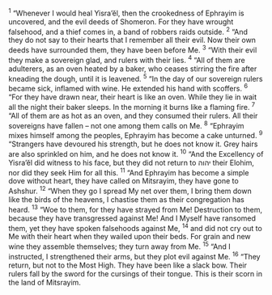 <sup>1</sup> “Whenever I would heal Yisra’ĕl, then the crookedness of Ephrayim is uncovered, and the evil deeds of Shomeron. For they have wrought falsehood, and a thief comes in, a band of robbers raids outside.
<sup>2</sup> “And they do not say to their hearts that I remember all their evil. Now their own deeds have surrounded them, they have been before Me.
<sup>3</sup> “With their evil they make a sovereign glad, and rulers with their lies.
<sup>4</sup> “All of them are adulterers, as an oven heated by a baker, who ceases stirring the fire after kneading the dough, until it is leavened.
<sup>5</sup> “In the day of our sovereign rulers became sick, inflamed with wine. He extended his hand with scoffers.
<sup>6</sup> “For they have drawn near, their heart is like an oven. While they lie in wait all the night their baker sleeps. In the morning it burns like a flaming fire.
<sup>7</sup> “All of them are as hot as an oven, and they consumed their rulers. All their sovereigns have fallen – not one among them calls on Me.
<sup>8</sup> “Ephrayim mixes himself among the peoples, Ephrayim has become a cake unturned.
<sup>9</sup> “Strangers have devoured his strength, but he does not know it. Grey hairs are also sprinkled on him, and he does not know it.
<sup>10</sup> “And the Excellency of Yisra’ĕl did witness to his face, but they did not return to יהוה their Elohim, nor did they seek Him for all this.
<sup>11</sup> “And Ephrayim has become a simple dove without heart, they have called on Mitsrayim, they have gone to Ashshur.
<sup>12</sup> “When they go I spread My net over them, I bring them down like the birds of the heavens, I chastise them as their congregation has heard.
<sup>13</sup> “Woe to them, for they have strayed from Me! Destruction to them, because they have transgressed against Me! And I Myself have ransomed them, yet they have spoken falsehoods against Me,
<sup>14</sup> and did not cry out to Me with their heart when they wailed upon their beds. For grain and new wine they assemble themselves; they turn away from Me.
<sup>15</sup> “And I instructed, I strengthened their arms, but they plot evil against Me.
<sup>16</sup> “They return, but not to the Most High. They have been like a slack bow. Their rulers fall by the sword for the cursings of their tongue. This is their scorn in the land of Mitsrayim.
